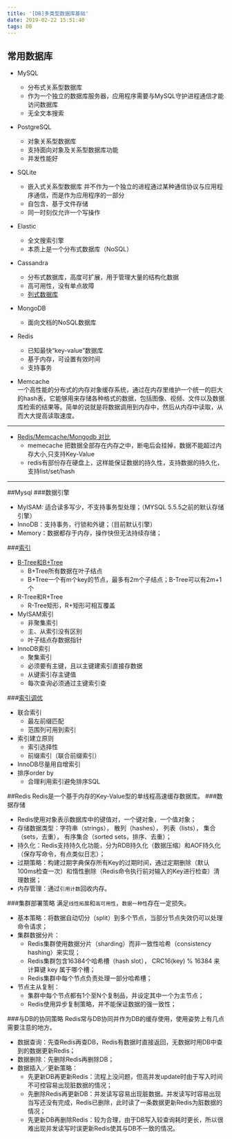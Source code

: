 ```yaml
---
title: '[DB]多类型数据库基础'
date: 2019-02-22 15:51:40
tags: DB
---
```


## 常用数据库
- MySQL
    - 分布式关系型数据库
    - 作为一个独立的数据库服务器，应用程序需要与MySQL守护进程通信才能访问数据库
    - 无全文本搜索

- PostgreSQL
    - 对象关系型数据库
    - 支持面向对象及关系型数据库功能
    - 并发性能好

- SQLite
    - 嵌入式关系型数据库 并不作为一个独立的进程通过某种通信协议与应用程序通信，而是作为应用程序的一部分
    - 自包含、基于文件存储  
    - 同一时刻仅允许一个写操作

- Elastic
    - 全文搜索引擎
    - 本质上是一个分布式数据库（NoSQL）

- Cassandra 
    - 分布式数据库，高度可扩展，用于管理大量的结构化数据
    - 高可用性，没有单点故障
    - [列式数据库](https://zh.wikipedia.org/wiki/%E5%88%97%E5%BC%8F%E6%95%B0%E6%8D%AE%E5%BA%93)

- MongoDB
    - 面向文档的NoSQL数据库
 
- Redis
    - 已知最快“key-value”数据库
    - 基于内存，可设置有效时间
    - 支持事务

- Memcache  
    一个高性能的分布式的内存对象缓存系统，通过在内存里维护一个统一的巨大的hash表，它能够用来存储各种格式的数据，包括图像、视频、文件以及数据库检索的结果等。简单的说就是将数据调用到内存中，然后从内存中读取，从而大大提高读取速度。

---
- [Redis/Memcache/Mongodb 对比](http://www.cnblogs.com/94cool/p/3247307.html)
    - memecache 把数据全部存在内存之中，断电后会挂掉，数据不能超过内存大小,只支持Key-Value
    - redis有部份存在硬盘上，这样能保证数据的持久性，支持数据的持久化，支持list/set/hash

---


##Mysql
###数据引擎
- MyISAM: 适合读多写少，不支持事务型处理；（MYSQL 5.5.5之前的默认存储引擎）
- InnoDB：支持事务，行锁和外键；（目前默认引擎）
- Memory：数据都存于内存，操作快但无法持续存储；

###[索引](https://www.kancloud.cn/kancloud/theory-of-mysql-index/41844)
- [B-Tree和B+Tree](https://blog.csdn.net/v_july_v/article/details/6530142) 
    - B+Tree所有数据在叶子结点
    - B+Tree一个有m个key的节点，最多有2m个子结点；B-Tree可以有2m+1个
- R-Tree和R+Tree  
    - R-Tree矩形，R+矩形可相互覆盖
- MyISAM索引  
    - 非聚集索引
    - 主、从索引没有区别
    - 叶子结点存数据指针
- InnoDB索引
    - 聚集索引
    - 必须要有主键，且以主键建索引直接存数据
    - 从键索引存主键值
    - 每次查询必须通过主键索引查

###[索引调优](https://juejin.im/post/5a6873fbf265da3e393a97fa)
- 联合索引
    - 最左前缀匹配
    - 范围列可用到索引
- 索引建立原则
    - 索引选择性
    - 前缀索引（联合前缀索引）
- InnoDB尽量用自增索引
- 排序order by
    - 合理利用索引避免排序SQL


##Redis
Redis是一个基于内存的Key-Value型的单线程高速缓存数据库。
###数据存储
- Redis使用对象表示数据库中的键值对，一个键对象，一个值对象；
- 存储数据类型：字符串（strings）， 散列（hashes）， 列表（lists）， 集合（sets，去重）， 有序集合（sorted sets，排序、去重）；
- 持久化：Redis支持持久化功能，分为RDB持久化（数据压缩）和AOF持久化（保存写命令，有点类似日志）；
- 过期策略：构建过期字典保存所有Key的过期时间，通过定期删除（默认100ms检查一次）和惰性删除（Redis命令执行前对输入的Key进行检查）清理数据；
- 内存管理：通过`引用计数`回收内存。

###集群部署策略
满足`线性拓展`和`高可用性`，`数据一种性`存在一定损失。  

- 基本策略：将数据自动切分（split）到多个节点，当部分节点失效仍可以处理命令请求；
- 集群数据分片：
    - Redis集群使用数据分片（sharding）而非一致性哈希（consistency hashing）来实现；
    - Redis集群包含16384个哈希槽（hash slot）， CRC16(key) % 16384 来计算键 key 属于哪个槽；
    - Redis集群中每个节点负责处理一部分哈希槽；
- 节点主从复制：
    - 集群中每个节点都有1个至N个复制品，并设定其中一个为主节点；
    - Redis使用异步复制策略，并不能保证数据的强一致性；


###与DB的协同策略
Redis常与DB协同并作为DB的缓存使用，使用姿势上有几点需要注意的地方。

- 数据查询：先查Redis再查DB，Redis有数据时直接返回，无数据时用DB中查到的数据更新Redis；
- 数据删除：先删除Redis再删除DB；
- 数据插入／更新策略：
    - 先更新DB再更新Redis：流程上没问题，但高并发update时由于写入时间不可控容易出现脏数据的情况；
    - 先删除Redis再更新DB：并发读写容易出现脏数据。并发读写时容易出现当写还没有完成，Redis已删除，此时读了一条数据更新Redis为脏数据的情况；
    - 先更新DB再删除Redis：较为合理，由于DB写入较查询耗时更长，所以很难出现并发读写时误更新Redis使其与DB不一致的情况。

